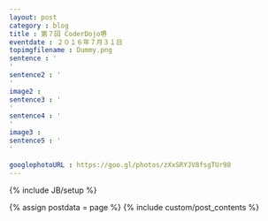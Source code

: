 ```yaml
---
layout: post
category : blog
title : 第７回 CoderDojo堺
eventdate : ２０１６年７月３１日
topimgfilename : Dummy.png
sentence : '
'
sentence2 : '
'
image2 :
sentence3 : '
'
sentence4 : '
'
image3 :
sentence5 : '
'

googlephotoURL : https://goo.gl/photos/zXxSRYJV8fsgTUr98
---
```

{% include JB/setup %}

{% assign postdata = page %}
{% include custom/post_contents %}
